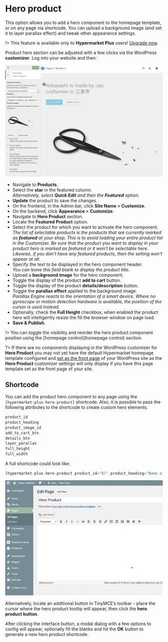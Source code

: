 # Hero product

This option allows you to add a hero component to the homepage template, or on any page via shortcode. You can upload a background image (and set it to layer parallax effect) and tweak other appearance settings.

!> This feature is available only to **Hypermarket Plus** users! [Upgrade now](https://www.mypreview.one).

Product hero section can be adjusted with a few clicks via the WordPress **customizer**. Log into your website and then:

![Product hero](img/product-hero.png)

* Navigate to **Products**.
* Select the **star** in the featured column.<br/>
*Alternatively, select **Quick Edit** and then the **Featured** option.*
* **Update** the product to save the changes.
* On the frontend, in the Admin bar, click **Site Name** » **Customize**.
* On the backend, click **Appearance** » **Customize**.
* Navigate to **Hero Product** section.
* Locate the **Featured Product** option.
* Select the product for which you want to activate the hero component.<br/>
*The list of selectable products is the products that are currently marked as **featured** at your shop. This is to avoid loading your entire product list in the Customizer. Be sure that the product you want to display in your product hero is marked as featured or it won't be selectable here. Likewise, if you don’t have any featured products, then the setting won't appear at all.*
* Specify the text to be displayed in the hero component header.<br/>
*You can leave this field blank to display the product title.*
* Upload a **background image** for the hero component.
* Toggle the display of the product **add to cart** button.
* Toggle the display of the product **details/description** button.
* Toggle the **parallax effect** applied to the background image.<br/>
*Parallax Engine reacts to the orientation of a smart device. Where no gyroscope or motion detection hardware is available, the position of the cursor is used instead.*
* Optionally, check the **Full Height** checkbox, when enabled the product hero will intelligently resize the fill the browser window on page load.
* **Save & Publish**.

!> You can toggle the visibility and reorder the hero product component position using the [homepage control](homepage control) section.

?> If there are no components displaying in the WordPress customizer for **Hero Product** you may not yet have the default Hypermarket homepage template configured and [set as the front page](setup-homepage-template) of your WordPress site as the **Hero Product** customizer settings will only display if you have this page template set as the front page of your site. 

## Shortcode

You can add the product hero component to any page using the ```[hypermarket-plus-hero-product]``` shortcode. Also, it is possible to pass the following attributes to the shortcode to create custom hero elements.

```php
product_id
product_heading
product_image_id
add_to_cart_btn
details_btn
layer_parallax
full_height
full_width
```

A full shortcode could look like:

```php
[hypermarket-plus-hero-product product_id="87" product_heading="Name of the product goes here" product_image_id="2507" add_to_cart_btn="true" details_btn="true" layer_parallax="true" full_height="false" full_width="true"]
```
![Generate a product hero shortcode](img/generate-product-hero-shortcode.gif)

Alternatively, locate an additional button in TinyMCE’s toolbar – place the cursor where the hero product tooltip will appear, then click the **hero product button**.

After clicking the interface button, a modal dialog with a few options to config will appear, optionally fill the blanks and hit the **OK** button to generate a new hero product shortcode.
